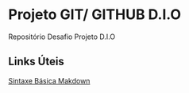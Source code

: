 # Projeto GIT/ GITHUB D.I.O

Repositório Desafio Projeto D.I.O

## Links Úteis

[Sintaxe Básica Makdown](https://www.markdownguide.org/)
